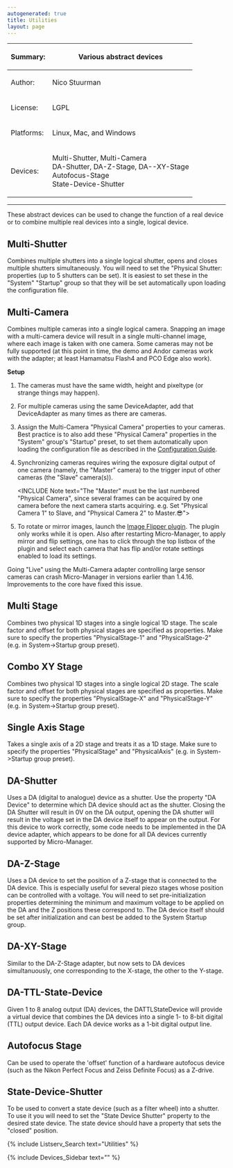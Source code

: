 ```yaml
---
autogenerated: true
title: Utilities
layout: page
---
```


<table>
<thead>
<tr class="header">
<th><p>Summary:</p></th>
<th><p>Various abstract devices</p></th>
</tr>
</thead>
<tbody>
<tr class="odd">
<td><p>Author:</p></td>
<td><p>Nico Stuurman</p></td>
</tr>
<tr class="even">
<td><p>License:</p></td>
<td><p>LGPL</p></td>
</tr>
<tr class="odd">
<td><p>Platforms:</p></td>
<td><p>Linux, Mac, and Windows</p></td>
</tr>
<tr class="even">
<td><p>Devices:</p></td>
<td><p>Multi-Shutter, Multi-Camera<br />
DA-Shutter, DA-Z-Stage, DA--XY-Stage<br />
Autofocus-Stage<br />
State-Device-Shutter</p></td>
</tr>
</tbody>
</table>

------------------------------------------------------------------------

These abstract devices can be used to change the function of a real
device or to combine multiple real devices into a single, logical
device.

## Multi-Shutter

Combines multiple shutters into a single logical shutter, opens and
closes multiple shutters simultaneously. You will need to set the
"Physical Shutter: properties (up to 5 shutters can be set). It is
easiest to set these in the "System" "Startup" group so that they will
be set automatically upon loading the configuration file.

## Multi-Camera

Combines multiple cameras into a single logical camera. Snapping an
image with a multi-camera device will result in a single multi-channel
image, where each image is taken with one camera. Some cameras may not
be fully supported (at this point in time, the demo and Andor cameras
work with the adapter; at least Hamamatsu Flash4 and PCO Edge also
work).

**Setup**

1.  The cameras must have the same width, height and pixeltype (or
    strange things may happen).
2.  For multiple cameras using the same DeviceAdapter, add that
    DeviceAdapter as many times as there are cameras.
3.  Assign the Multi-Camera "Physical Camera" properties to your
    cameras. Best practice is to also add these "Physical Camera"
    properties in the "System" group's "Startup" preset, to set them
    automatically upon loading the configuration file as described in
    the [ Configuration
    Guide](Micro-Manager_Configuration_Guide#Startup_Presets "wikilink").
4.  Synchronizing cameras requires wiring the exposure digital output of
    one camera (namely, the "Master" camera) to the trigger input of
    other cameras (the "Slave" camera(s)).
      
    &lt;INCLUDE Note text="The "Master" must be the last numbered
    "Physical Camera", since several frames can be acquired by one
    camera before the next camera starts acquiring. e.g. Set "Physical
    Camera 1" to Slave, and "Physical Camera 2" to Master.😎"&gt;
5.  To rotate or mirror images, launch the [Image Flipper
    plugin](Image_Flipper "wikilink"). The plugin only works while it is
    open. Also after restarting Micro-Manager, to apply mirror and flip
    settings, one has to click through the top listbox of the plugin and
    select each camera that has flip and/or rotate settings enabled to
    load its settings.

Going "Live" using the Multi-Camera adapter controlling large sensor
cameras can crash Micro-Manager in versions earlier than 1.4.16.
Improvements to the core have fixed this issue.

## Multi Stage

Combines two physical 1D stages into a single logical 1D stage. The
scale factor and offset for both physical stages are specified as
properties. Make sure to specify the properties "PhysicalStage-1" and
"PhysicalStage-2" (e.g. in System-&gt;Startup group preset).

## Combo XY Stage

Combines two physical 1D stages into a single logical 2D stage. The
scale factor and offset for both physical stages are specified as
properties. Make sure to specify the properties "PhysicalStage-X" and
"PhysicalStage-Y" (e.g. in System-&gt;Startup group preset).

## Single Axis Stage

Takes a single axis of a 2D stage and treats it as a 1D stage. Make sure
to specify the properties "PhysicalStage" and "PhysicalAxis" (e.g. in
System-&gt;Startup group preset).

## DA-Shutter

Uses a DA (digital to analogue) device as a shutter. Use the property
"DA Device" to determine which DA device should act as the shutter.
Closing the DA Shutter will result in 0V on the DA output, opening the
DA shutter will result in the voltage set in the DA device itself to
appear on the output. For this device to work correctly, some code needs
to be implemented in the DA device adapter, which appears to be done for
all DA devices currently supported by Micro-Manager.

## DA-Z-Stage

Uses a DA device to set the position of a Z-stage that is connected to
the DA device. This is especially useful for several piezo stages whose
position can be controlled with a voltage. You will need to set
pre-initialization properties determining the minimum and maximum
voltage to be applied on the DA and the Z positions these correspond to.
The DA device itself should be set after initialization and can best be
added to the System Startup group.

## DA-XY-Stage

Similar to the DA-Z-Stage adapter, but now sets to DA devices
simultanuously, one corresponding to the X-stage, the other to the
Y-stage.

## DA-TTL-State-Device

Given 1 to 8 analog output (DA) devices, the DATTLStateDevice will
provide a virtual device that combines the DA devices into a single 1-
to 8-bit digital (TTL) output device. Each DA device works as a 1-bit
digital output line.

## Autofocus Stage

Can be used to operate the 'offset' function of a hardware autofocus
device (such as the Nikon Perfect Focus and Zeiss Definite Focus) as a
Z-drive.

## State-Device-Shutter

To be used to convert a state device (such as a filter wheel) into a
shutter. To use it you will need to set the "State Device Shutter"
property to the desired state device. The state device should have a
property that sets the "closed" position.

{% include Listserv_Search text="Utilities" %}

{% include Devices_Sidebar text="" %}
